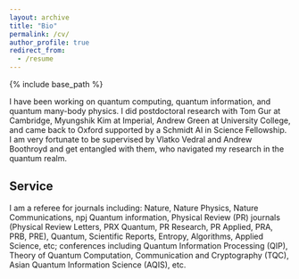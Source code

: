 ```yaml
---
layout: archive
title: "Bio"
permalink: /cv/
author_profile: true
redirect_from:
  - /resume
---
```


{% include base_path %}

I have been working on quantum computing, quantum information, and quantum many-body physics.  I did postdoctoral research with Tom Gur at Cambridge, Myungshik Kim at Imperial, Andrew Green at University College, and came back to Oxford supported by a Schmidt AI in Science Fellowship. I am very fortunate to be supervised by Vlatko Vedral and Andrew Boothroyd and get entangled with them, who navigated my research in the quantum realm. 

Service
-----
I am a referee for journals including: Nature, Nature Physics, Nature Communications, npj Quantum information, Physical Review (PR) journals (Physical Review Letters, PRX Quantum, PR Research, PR Applied, PRA, PRB, PRE), Quantum, Scientific Reports, Entropy, Algorithms, Applied Science, etc; conferences including Quantum Information Processing (QIP), Theory of Quantum Computation, Communication and Cryptography (TQC), Asian Quantum Information Science (AQIS), etc.
 
